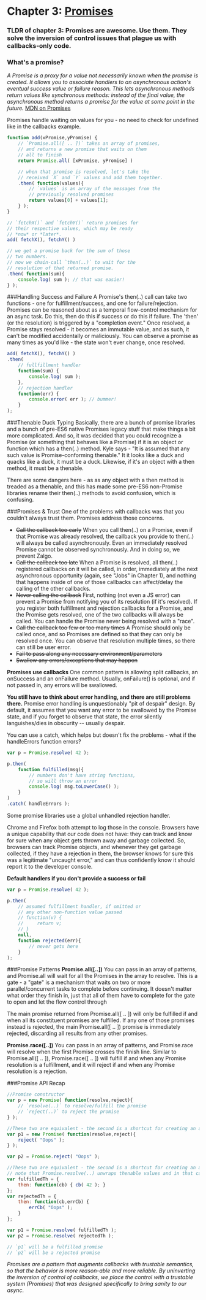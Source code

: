 # Chapter 3: [Promises](https://github.com/getify/You-Dont-Know-JS/blob/master/async%20%26%20performance/ch3.md)
### TLDR of chapter 3: Promises are awesome. Use them. They solve the inversion of control issues that plague us with callbacks-only code.

### What's a promise?
*A Promise is a proxy for a value not necessarily known when the promise is created. It allows you to associate handlers to an asynchronous action's eventual success value or failure reason. This lets asynchronous methods return values like synchronous methods: instead of the final value, the asynchronous method returns a promise for the value at some point in the future.*
 [MDN on Promises](https://developer.mozilla.org/en-US/docs/Web/JavaScript/Reference/Global_Objects/Promise)

Promises handle waiting on values for you - no need to check for undefined like in the callbacks example.
```js
function add(xPromise,yPromise) {
    // `Promise.all([ .. ])` takes an array of promises,
    // and returns a new promise that waits on them
    // all to finish
    return Promise.all( [xPromise, yPromise] )

    // when that promise is resolved, let's take the
    // received `X` and `Y` values and add them together.
    .then( function(values){
        // `values` is an array of the messages from the
        // previously resolved promises
        return values[0] + values[1];
    } );
}

// `fetchX()` and `fetchY()` return promises for
// their respective values, which may be ready
// *now* or *later*.
add( fetchX(), fetchY() )

// we get a promise back for the sum of those
// two numbers.
// now we chain-call `then(..)` to wait for the
// resolution of that returned promise.
.then( function(sum){
    console.log( sum ); // that was easier!
} );
```

###Handling Success and Failure
A Promise's then(..) call can take two functions - one for fulfillment/success, and one for failure/rejection. Promises can be reasoned about as a temporal flow-control mechanism for an async task. Do this, then do this if success or do this if failure. The 'then' (or the resolution) is triggered by a "completion event." Once resolved, a Promise stays resolved - it becomes an immutable value, and as such, it can't be modified accidentally or maliciously. You can observe a promise as many times as you'd like - the state won't ever change, once resolved.


```js
add( fetchX(), fetchY() )
.then(
    // fullfillment handler
    function(sum) {
        console.log( sum );
    },
    // rejection handler
    function(err) {
        console.error( err ); // bummer!
    }
);
```
###Thenable Duck Typing
Basically, there are a bunch of promise libraries and a bunch of pre-ES6 native Promises legacy stuff that make things a bit more complicated. And so, it was decided that you could recognize a Promise (or something that behaves like a Promise) if it is an object or function which has a then(..) method. Kyle says - "It is assumed that any such value is  Promise-conforming thenable." It it looks like a duck and quacks like a duck, it must be a duck. Likewise, if it's an object with a then method, it must be a thenable.

There are some dangers here - as as any object with a then method is treaded as a thenable, and this has made some pre-ES6 non-Promise libraries rename their then(..) methods to avoid confusion, which is confusing.

###Promises & Trust
One of the problems with callbacks was that you couldn't always trust them. Promises address those concerns.

* ~~Call the callback too early~~ When you call then(..) on a Promise, even if that Promise was already resolved, the callback you provide to then(..) will always be called asynchronously. Even an immediately resolved Promise cannot be observed synchronously. And in doing so, we prevent Zalgo.
* ~~Call the callback too late~~ When a Promise is resolved, all then(..) registered callbacks on it will be called, in order, immediately at the next asynchronous opportunity (again, see "Jobs" in Chapter 1), and nothing that happens inside of one of those callbacks can affect/delay the calling of the other callbacks.
* ~~Never calling the callback~~ First, nothing (not even a JS error) can prevent a Promise from notifying you of its resolution (if it's resolved). If you register both fulfillment and rejection callbacks for a Promise, and the Promise gets resolved, one of the two callbacks will always be called. You can handle the Promise never being resolved with a "race".
* ~~Call the callback too few or too many times~~ A Promise should only be called once, and so Promises are defined so that they can only be resolved once. You can observe that resolution multiple times, so there can still be user error.
* ~~Fail to pass along any necessary environment/parameters~~
* ~~Swallow any errors/exceptions that may happen~~


**Promises use callbacks**
One common pattern is allowing split callbacks, an onSuccess and an onFailure method. Usually, onFailure() is optional, and if not passed in, any errors will be swallowed.


**You still have to think about error handling, and there are still problems there.**
Promise error handling is unquestionably "pit of despair" design. By default, it assumes that you want any error to be swallowed by the Promise state, and if you forget to observe that state, the error silently languishes/dies in obscurity -- usually despair.

You can use a catch, which helps but doesn't fix the problems - what if the handleErrors function errors?

```js
var p = Promise.resolve( 42 );

p.then(
    function fulfilled(msg){
        // numbers don't have string functions,
        // so will throw an error
        console.log( msg.toLowerCase() );
    }
)
.catch( handleErrors );
```

Some promise libraries use a global unhandled rejection handler.

Chrome and Firefox both attempt to log those in the console. Browsers have a unique capability that our code does not have: they can track and know for sure when any object gets thrown away and garbage collected. So, browsers can track Promise objects, and whenever they get garbage collected, if they have a rejection in them, the browser knows for sure this was a legitimate "uncaught error," and can thus confidently know it should report it to the developer console.


**Default handlers if you don't provide a success or fail**
```js
var p = Promise.resolve( 42 );

p.then(
    // assumed fulfillment handler, if omitted or
    // any other non-function value passed
    // function(v) {
    //     return v;
    // }
    null,
    function rejected(err){
        // never gets here
    }
);
```


###Promise Patterns
**Promise.all([..])**
You can pass in an array of patterns, and Promise.all will wait for all the Promises in the array to resolve. This is a gate - a "gate" is a mechanism that waits on two or more parallel/concurrent tasks to complete before continuing. It doesn't matter what order they finish in, just that all of them have to complete for the gate to open and let the flow control through

The main promise returned from Promise.all([ .. ]) will only be fulfilled if and when all its constituent promises are fulfilled. If any one of those promises instead is rejected, the main Promise.all([ .. ]) promise is immediately rejected, discarding all results from any other promises.

**Promise.race([..])**
You can pass in an array of patterns, and Promise.race will resolve when the first Promise crosses the finish line. Similar to Promise.all([ .. ]), Promise.race([ .. ]) will fulfill if and when any Promise resolution is a fulfillment, and it will reject if and when any Promise resolution is a rejection.

###Promise API Recap
```js
//Promise constructor
var p = new Promise( function(resolve,reject){
    // `resolve(..)` to resolve/fulfill the promise
    // `reject(..)` to reject the promise
} );

//These two are equivalent - the second is a shortcut for creating an already rejected promise
var p1 = new Promise( function(resolve,reject){
    reject( "Oops" );
} );

var p2 = Promise.reject( "Oops" );

//These two are equivalent - the second is a shortcut for creating an already resolved promise
// note that Promise.resolve(..) unwraps thenable values and in that case, the Promise retuned adopts the final resolution of the thenable it is passed.
var fulfilledTh = {
    then: function(cb) { cb( 42 ); }
};
var rejectedTh = {
    then: function(cb,errCb) {
        errCb( "Oops" );
    }
};

var p1 = Promise.resolve( fulfilledTh );
var p2 = Promise.resolve( rejectedTh );

// `p1` will be a fulfilled promise
// `p2` will be a rejected promise
```

*Promises are a pattern that augments callbacks with trustable semantics, so that the behavior is more reason-able and more reliable. By uninverting the inversion of control of callbacks, we place the control with a trustable system (Promises) that was designed specifically to bring sanity to our async.*
